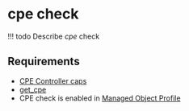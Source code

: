 # cpe check

<!-- prettier-ignore -->
!!! todo
    Describe *cpe* check

## Requirements

* [CPE Controller caps](../../../../user/reference/caps/cpe/controller.md)
* [get_cpe](../../../../dev/reference/scripts/get_cpe.md)
* CPE check is enabled in [Managed Object Profile](../../../../user/reference/concepts/managed-object-profile/index.md)

